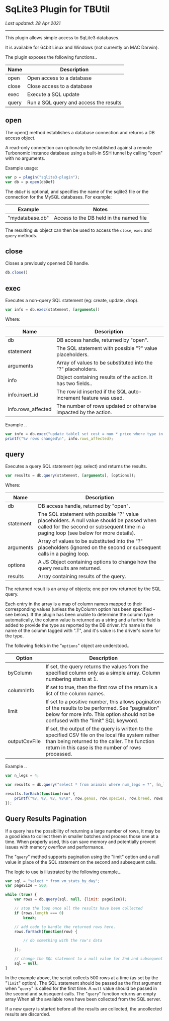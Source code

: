 # SqLite3 Plugin for TBUtil

*Last updated: 28 Apr 2021*

---

This plugin allows simple access to SqLite3 databases.

It is available for 64bit Linux and Windows (not currently on MAC Darwin).

The plugin exposes the following functions..

| Name   | Description                              |
|--------|------------------------------------------|
| open   | Open access to a database                |
| close  | Close access to a database               |
| exec   | Execute a SQL update                     |
| query  | Run a SQL query and access the results   |

## open

The open() method establishes a database connection and returns a DB access object.

A read-only connection can optionally be established against a remote Turbonomic instance database using a built-in SSH tunnel by calling "open" with no arguments.

Example usage:

```javascript
var p = plugin("sqlite3-plugin");
var db = p.open(dbDef)
```

The `dbDef` is optional, and specifies the name of the sqlite3 file or the connection for the MySQL databases. For example:

| Example                | Notes  |
|----------------------- | ------ |
| "mydatabase.db"        | Access to the DB held in the named file |

The resulting `db` object can then be used to access the `close`, `exec` and `query` methods.

## close

Closes a previously openned DB handle.

```javascript
db.close()
```

## exec

Executes a non-query SQL statement (eg: create, update, drop).

```javascript
var info = db.exec(statement, [arguments])
```

Where:

| Name               | Description                                                     |
|--------------------|-----------------------------------------------------------------|
| db                 | DB access handle, returned by "open".                           |
| statement          | The SQL statement with possible "?" value placeholders.         |
| arguments          | Array of values to be substituted into the "?" placeholders.    |
| info               | Object containing results of the action. It has two fields..    |
| info.insert_id     | The row id inserted if the SQL auto-increment feature was used. |
| info.rows_affected | The number of rows updated or otherwise impacted by the action. |

Example ..

```javascript
var info = db.exec("update table1 set cost = num * price where type in (?, ?)", ["apple", "pear"]);
printf("%v rows changed\n", info.rows_affected);
```

## query

Executes a query SQL statement (eg: select) and returns the results.

```javascript
var results = db.query(statement, [arguments], [options]);
```

Where:

| Name               | Description                                                                  |
|--------------------|------------------------------------------------------------------------------|
| db                 | DB access handle, returned by "open". |
| statement          | The SQL statement with possible "?" value placeholders. A null value should be passed when called for the second or subsequent time in a paging loop (see below for more details). |
| arguments          | Array of values to be substituted into the "?" placeholders (ignored on the second or subsequent calls in a paging loop. |
| options            | A JS Object containing options to change how the query results are returned. |
| results            | Array containing results of the query. |

The returned result is an array of objects; one per row returned by the SQL query.

Each entry in the array is a map of column names mapped to their corresponding values (unless the byColumn option has been specified - see below). If the plugin has been unable to determine the column type automatically, the column value is returned as a string and a further field is added to provide the type as reported by the DB driver. It's name is the name of the column tagged with ".T", and it's value is the driver's name for the type.

The following fields in the "`options`" object are understood..

| Option     | Description |
|------------|-------------|
| byColumn   | If set, the query returns the values from the specified column only as a simple array. Column numbering starts at 1. |
| columnInfo | If set to true, then the first row of the return is a list of the column names. |
| limit      | If set to a positive number, this allows pagination of the results to be performed. See "pagination" below for more info. This option should not be confused with the "limit" SQL keyword. |
| outputCsvFile | If set, the output of the query is written to the specified CSV file on the local file system rather than being returned to the caller. The function return in this case is the number of rows processed. |

Example ..

```javascript
var n_legs = 4;

var results = db.query("select * from animals where num_legs = ?", [n_legs]);

results.forEach(function(row) {
    printf("%v, %v, %v, %v\n", row.genus, row.species, row.breed, rows.is_extinct);
});
```

## Query Results Pagination 

If a query has the possibility of returning a large number of rows, it may be a good idea to collect them in smaller batches and process those one at a time. When properly used, this can save memory and potentially prevent issues with memory overflow and performance.

The "`query`" method supports pagination using the "limit" option and a null value in place of the SQL statement on the second and subsequent calls.

The logic to use is illustrated by the following example...

``` javaScript
var sql = "select * from vm_stats_by_day";
var pageSize = 500;

while (true) {
	var rows = db.query(sql, null, {limit: pageSize});

	// stop the loop once all the results have been collected
	if (rows.length === 0)
		break;

	// add code to handle the returned rows here.
	rows.forEach(function(row) {

		// do something with the row's data

	});

	// change the SQL statement to a null value for 2nd and subsequent iterations.
	sql = null;
}
```

In the example above, the script collects 500 rows at a time (as set by the "`limit`" option). The SQL statement should be passed as the first argument when "`query`" is called for the first time. A `null` value should be passed in the second and subsequent calls. The "`query`" function returns an empty array When all the available rows have been collected from the SQL server.

If a new query is started before all the results are collected, the uncollected results are discarded.


